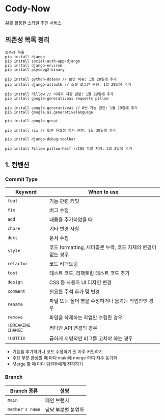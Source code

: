 # Cody-Now
AI를 활용한 스타일 추천 서비스

## 의존성 목록 정리
```
의존성 목록
pip install django
pip install social-auth-app-django
pip install django-environ
pip install psycopg2-binary

pip install python-dotenv // 보안 이슈: 1월 29일에 추가
pip install django-allauth // 소셜 로그인 구현: 1월 29일에 추가

pip install Pillow // 이미지 저장 관련: 1월 29일에 추가
pip install google-generativeai requests pillow

pip install google-generativeai // 6번 기능 관련: 1월 29일에 추가
pip install google.ai.generativelanguage 

pip install google-genai

pip install six // 토큰 유효성 검사 관련: 1월 30일에 추가

pip install django-debug-toolbar

pip install Pillow pillow-heif //IOS 파일 처리: 2월 2일에 추가
```

## 1. 컨벤션

### Commit Type

| Keyword | When to use |
| --- | --- |
| `feat` | 기능 관련 커밋 |
| `fix` | 버그 수정 |
| `add` | 내용을 추가하였을 때 |
| `chore` | 기타 변경 사항 |
| `docs` | 문서 수정 |
| `style` | 코드 formatting, 세미콜론 누락, 코드 자체의 변경이 없는 경우 |
| `refactor` | 코드 리팩토링 |
| `test` | 테스트 코드, 리팩토링 테스트 코드 추가 |
| `design` | CSS 등 사용자 UI 디자인 변경 |
| `comment` | 필요한 주석 추가 및 변경 |
| `rename` | 파일 또는 폴더 명을 수정하거나 옮기는 작업만인 경우 |
| `remove` | 파일을 삭제하는 작업만 수행한 경우 |
| `!BREAKING CHANGE` | 커다란 API 변경의 경우 |
| `!HOTFIX` | 급하게 치명적인 버그를 고쳐야 하는 경우 |
- 기능을 추가하거나 코드 수정하기 전 자주 커밋하기
- 주요 부분 완성할 때 마다 main에 merge 하여 자주 동기화
- Merge 할 때 마다 팀원들에게 전파하기

### Branch

| Branch 종류        | 설명             |
|---------------------|------------------|
| `main`              | 메인 브랜치      |
| `member's name`     | 담당 부분별 분업화 |
